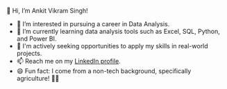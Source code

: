 👋 Hi, I’m Ankit Vikram Singh!

- 👀 I’m interested in pursuing a career in Data Analysis.
- 🌱 I’m currently learning data analysis tools such as Excel, SQL, Python, and Power BI.
- 💼 I'm actively seeking opportunities to apply my skills in real-world projects.
- 📫 Reach me on my [LinkedIn profile](https://www.linkedin.com/in/ankitvikramsingh).
- 😄 Fun fact: I come from a non-tech background, specifically agriculture! 🌾🚜


<!---
Ankit-vik-singh/Ankit-vik-singh is a ✨ special ✨ repository because its `README.md` (this file) appears on your GitHub profile.
You can click the Preview link to take a look at your changes.
--->
